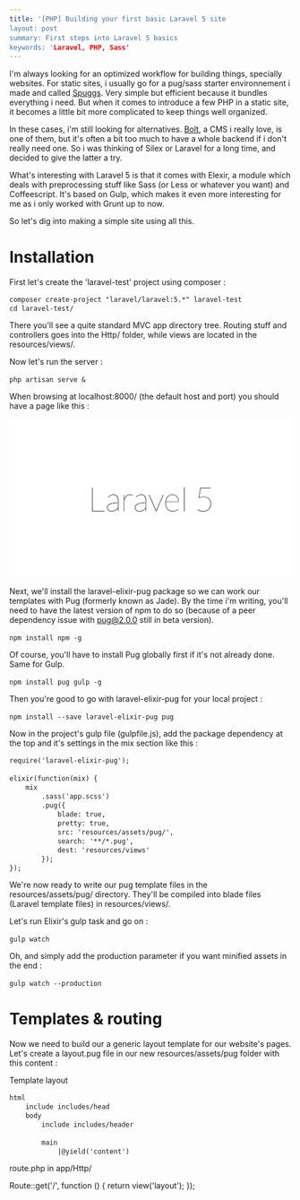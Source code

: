```yaml
--- 
title: '[PHP] Building your first basic Laravel 5 site
layout: post
summary: First steps into Laravel 5 basics
keywords: 'Laravel, PHP, Sass'
---
```


I'm always looking for an optimized workflow for building things, specially websites. For static sites, i usually go for a pug/sass starter environnement i made and called [Spuggs](https://github.com/tameroski/Spugss). Very simple but efficient because it bundles everything i need.
But when it comes to introduce a few PHP in a static site, it becomes a little bit more complicated to keep things well organized.

In these cases, i'm still looking for alternatives. [Bolt](http://bolt.cm), a CMS i really love, is one of them, but it's often a bit too much to have a whole backend if i don't really need one. So i was thinking of Silex or Laravel for a long time, and decided to give the latter a try.

What's interesting with Laravel 5 is that it comes with Elexir, a module which deals with preprocessing stuff like Sass (or Less or whatever you want) and Coffeescript. It's based on Gulp, which makes it even more interesting for me as i only worked with Grunt up to now.

So let's dig into making a simple site using all this.

# Installation

First let's create the 'laravel-test' project using composer :

```
composer create-project "laravel/laravel:5.*" laravel-test
cd laravel-test/
```

There you'll see a quite standard MVC app directory tree. Routing stuff and controllers goes into the Http/ folder, while views are located in the resources/views/.

Now let's run the server :

`php artisan serve &`

When browsing at localhost:8000/ (the default host and port) you should have a page like this : 

![Laravel starting screen](/assets/images/posts/starting-screen.png)

Next, we'll install the laravel-elixir-pug package so we can work our templates with Pug (formerly known as Jade). By the time i'm writing, you'll need to have the latest version of npm to do so (because of a peer dependency issue with pug@2.0.0 still in beta version). 

`npm install npm -g`

Of course, you'll have to install Pug globally first if it's not already done. Same for Gulp.

`npm install pug gulp -g`

Then you're good to go with laravel-elixir-pug for your local project : 

`npm install --save laravel-elixir-pug pug`

Now in the project's gulp file (gulpfile.js), add the package dependency at the top and it's settings in the mix section like this : 

```
require('laravel-elixir-pug');

elixir(function(mix) {
    mix
	    .sass('app.scss')
	    .pug({
            blade: true,
            pretty: true,
            src: 'resources/assets/pug/',
            search: '**/*.pug',
            dest: 'resources/views'
	    });
});
```

We're now ready to write our pug template files in the resources/assets/pug/ directory. They'll be compiled into blade files (Laravel template files) in resources/views/.

Let's run Elixir's gulp task and go on :

`gulp watch`

Oh, and simply add the production parameter if you want minified assets in the end : 

`gulp watch --production`

# Templates & routing

Now we need to build our a generic layout template for our website's pages. Let's create a layout.pug file in our new resources/assets/pug folder with this content :

Template layout
```
html
	include includes/head
	body 
		include includes/header

		main
			|@yield('content')
```

route.php in app/Http/

Route::get('/', function () {
    return view('layout');
});
